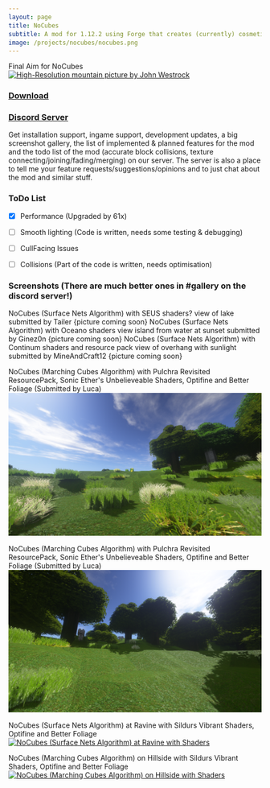 ```yaml
---
layout: page
title: NoCubes
subtitle: A mod for 1.12.2 using Forge that creates (currently) cosmetic-only curved terrain layout in Minecraft
image: /projects/nocubes/nocubes.png
---
```

Final Aim for NoCubes
[![High-Resolution mountain picture by John Westrock](/projects/nocubes/john-westrock-1189512-unsplash.png "High-Resolution mountain picture by John Westrock")](https://unsplash.com/@johnwestrock?utm_medium=referral&utm_campaign=photographer-credit&utm_content=creditBadge)

### [Download](/projects/nocubes/download)

### [Discord Server](https://discord.gg/zKP8EgY)
Get installation support, ingame support, development updates, a big screenshot gallery, the list of implemented & planned features for the mod and the todo list of the mod (accurate block collisions, texture connecting/joining/fading/merging) on our server.
The server is also a place to tell me your feature requests/suggestions/opinions and to just chat about the mod and similar stuff.

### ToDo List
- [x] Performance (Upgraded by 61x)
- [ ] Smooth lighting (Code is written, needs some testing & debugging)
- [ ] CullFacing Issues
- [ ] Collisions (Part of the code is written, needs optimisation)


### Screenshots (There are much better ones in #gallery on the discord server!)
NoCubes (Surface Nets Algorithm) with SEUS shaders? view of lake submitted by Tailer {picture coming soon}
NoCubes (Surface Nets Algorithm) with Oceano shaders view island from water at sunset submitted by Ginez0n {picture coming soon}
NoCubes (Surface Nets Algorithm) with Continum shaders and resource pack view of overhang with sunlight submitted by MineAndCraft12 {picture coming soon}

NoCubes (Marching Cubes Algorithm) with Pulchra Revisited ResourcePack, Sonic Ether's Unbelieveable Shaders, Optifine and Better Foliage (Submitted by Luca)
[![NoCubes (Marching Cubes Algorithm) with Shaders in Plains Biome](/projects/nocubes/screenshots/marching_cubes_plains.png "NoCubes (Marching Cubes Algorithm) with Shaders in Plains Biome")](/projects/nocubes/screenshots/marching_cubes_plains.png)

NoCubes (Marching Cubes Algorithm) with Pulchra Revisited ResourcePack, Sonic Ether's Unbelieveable Shaders, Optifine and Better Foliage (Submitted by Luca)
[![NoCubes (Marching Cubes Algorithm) with Shaders in Plains Biome looking up hill with Wolves](/projects/nocubes/screenshots/marching_cubes_plains_hill_wolf.png "NoCubes (Marching Cubes Algorithm) with Shaders in Plains Biome looking up hill with Wolves")](/projects/nocubes/screenshots/marching_cubes_plains_hill_wolf.png)

NoCubes (Surface Nets Algorithm) at Ravine with Sildurs Vibrant Shaders, Optifine and Better Foliage
[![NoCubes (Surface Nets Algorithm) at Ravine  with Shaders](/projects/nocubes/screenshots/surface_nets_ravine_day.png "NoCubes (Surface Nets Algorithm) at Ravine with Shaders")](/projects/nocubes/screenshots/surface_nets_ravine_day.png)

NoCubes (Marching Cubes Algorithm) on Hillside with Sildurs Vibrant Shaders, Optifine and Better Foliage
[![NoCubes (Marching Cubes Algorithm) on Hillside with Shaders](/projects/nocubes/screenshots/marching_cubes_hillside_shaders.png "NoCubes (Marching Cubes Algorithm) on Hillside with Shaders")](/projects/nocubes/screenshots/marching_cubes_hillside_shaders.png)
